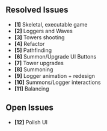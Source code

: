 ## Resolved Issues ##
- **[1]** Skeletal, executable game
- **[2]** Loggers and Waves
- **[3]** Towers shooting
- **[4]** Refactor
- **[5]** Pathfinding
- **[6]** Summon/Upgrade UI Buttons
- **[7]** Tower upgrades
- **[8]** Summoning
- **[9]** Logger animation + redesign
- **[10]** Summons/Logger interactions
- **[11]** Balancing

## Open Issues ##
- **[12]** Polish UI